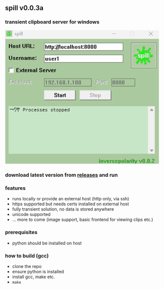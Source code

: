 ## spill v0.0.3a
### transient clipboard server for windows

![](spill.gif)

### download latest version from [releases](https://github.com/inversepolarity/spill/releases/) and run

### features

- runs locally or provide an external host (http only, via ssh)
- https supported but needs certs installed on external host
- fully transient solution, no data is stored anywhere
- unicode supported
- ... more to come (image support, basic frontend for viewing clips etc.)


### prerequisites

- python should be installed on host

### how to build (gcc)

- clone the repo
- ensure python is installed
- install gcc, make etc.
- `make`
